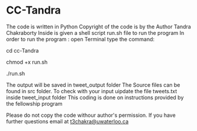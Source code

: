 # CC-Tandra
The code is written in Python
Copyright of the code is by the Author Tandra Chakraborty
Inside is given a shell script run.sh file to run the program
In order to run the program :
open Terminal
type the command:

cd cc-Tandra 

chmod +x run.sh 

./run.sh 

The output will be saved in tweet_output folder
The Source files can be found in src folder.
To check with your input uipdate the file tweets.txt inside tweet_input folder
This coding is done on instructions provided by the fellowship program

Please do not copy the code withour author's permission.
If you have further questions email at t3chakra@uwaterloo.ca
